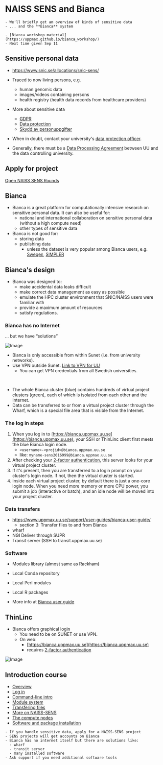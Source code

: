 # NAISS SENS and Bianca

```{objectives}
- We'll briefly get an overview of kinds of sensitive data
- ... and the **Bianca** system
```

```{Admonition} The Bianca workshop
- [Bianca workshop material](https://uppmax.github.io/bianca_workshop/)
- Next time given Sep 11
```

## Sensitive personal data

- <https://www.snic.se/allocations/snic-sens/>
- Traced to now living persons, e.g.
    - human genomic data
    - images/videos containing persons
    - health registry (health data records from healthcare providers)
- More about sensitive data
    - [GDPR](https://gdpr.eu/)
    - [Data protection](https://ec.europa.eu/info/law/law-topic/data-protection_en)
    - [Skydd av personuppgifter](https://ec.europa.eu/info/law/law-topic/data-protection_sv)
  
- When in doubt, contact your university's [data protection officer](https://www.uppmax.uu.se/support/faq/general-miscellaneous-faq/sensitive+data+questions/).
- Generally, there must be a [Data Processing Agreement](https://www.uppmax.uu.se/support/faq/general-miscellaneous-faq/how-to-establish-a-puba-with-uu/) between UU and the data controlling university.

## Apply for project

[Open NAISS SENS Rounds](https://supr.naiss.se/round/open_type/?type=NAISS+SENS)

## Bianca

- Bianca is a great platform for computationally intensive research on sensitive personal data. It can also be useful for:
    - national and international collaboration on sensitive personal data (without a high compute need)
    - other types of sensitive data
- Bianca is not good for:
    - storing data
    - publishing data
        - unless the dataset is very popular among Bianca users, e.g. [Swegen](https://snd.gu.se/en/catalogue/study/ext0285), [SIMPLER](https://www.simpler4health.se/)


## Bianca's design

- Bianca was designed to:
    - make accidental data leaks difficult
    - make correct data management as easy as possible
    - emulate the HPC cluster environment that SNIC/NAISS users were familiar with
    - provide a maximum amount of resources
    - satisfy regulations.

### Bianca has no Internet

... but we have “solutions”

![Image](./img/biancaorganisation-01.png)

- Bianca is only accessible from within Sunet (i.e. from university networks).
- Use VPN outside Sunet. [Link to VPN for UU](https://mp.uu.se/en/web/info/stod/it-telefoni/it-support/network-on-campus/vpn-service)
    - You can get VPN credentials from all Swedish universities.

<br>

- The whole Bianca cluster (blue) contains hundreds of virtual project clusters (green), each of which is isolated from each other and the Internet.
- Data can be transferred to or from a virtual project cluster through the Wharf, which is a special file area that is visible from the Internet.

### The log in steps

1. When you log in to [https://bianca.uppmax.uu.se](https://bianca.uppmax.uu.se), your SSH or ThinLinc client first meets the blue Bianca login node.
    - `<username>-<projid>@bianca.uppmax.uu.se`
    - like: `myname-sens2016999@bianca.uppmax.uu.se`
2. After checking your [2-factor authentication](https://www.uppmax.uu.se/support/user-guides/setting-up-two-factor-authentication/), this server looks for your virtual project cluster.
3. If it's present, then you are transferred to a login prompt on your cluster's login node. If not, then the virtual cluster is started.
4. Inside each virtual project cluster, by default there is just a one-core login node. When you need more memory or more CPU power, you submit a job (interactive or batch), and an idle node will be moved into your project cluster.


### Data transfers

- <https://www.uppmax.uu.se/support/user-guides/bianca-user-guide/>
    - section 3: Transfer files to and from Bianca
- wharf
- NGI Deliver through SUPR
- Transit server (SSH to transit.uppmax.uu.se)

### Software

- Modules library (almost same as Rackham)
- Local Conda repository
- Local Perl modules
- Local R packages

- More info at [Bianca user guide](https://www.uppmax.uu.se/support/user-guides/bianca-user-guide/)


## ThinLinc

- Bianca offers graphical login
    - You need to be on SUNET or use VPN.
    - On web:
        - [https://bianca.uppmax.uu.se](https://bianca.uppmax.uu.se)
        - requires [2-factor authentication](https://www.uppmax.uu.se/support/user-guides/setting-up-two-factor-authentication/)


![Image](./img/Thinlinc2.jpg)


## Introduction course

- [Overview](https://uppmax.github.io/bianca_workshop/overview/)
- [Log in](https://uppmax.github.io/bianca_workshop/login_bianca/)
- [Command-line intro](https://uppmax.github.io/bianca_workshop/commandline/)
- [Module system](https://uppmax.github.io/bianca_workshop/modules1/)
- [Transfering files](https://uppmax.github.io/bianca_workshop/transfer)
- [More on NAISS-SENS](https://uppmax.github.io/bianca_workshop/naiss-sens-bianca/)
- [The compute nodes](https://uppmax.github.io/bianca_workshop/slurm-intro/)
- [Software and package installation](https://uppmax.github.io/bianca_workshop/install/)


 ```{keypoints}
 - If you handle sensitive data, apply for a NAISS-SENS project
 - SENS projects will get accounts on Bianca
 - Bianca has no internet itself but there are solutions like:
   - wharf
   - transit server
   - many installed software
 - Ask support if you need additional software tools
 ```
